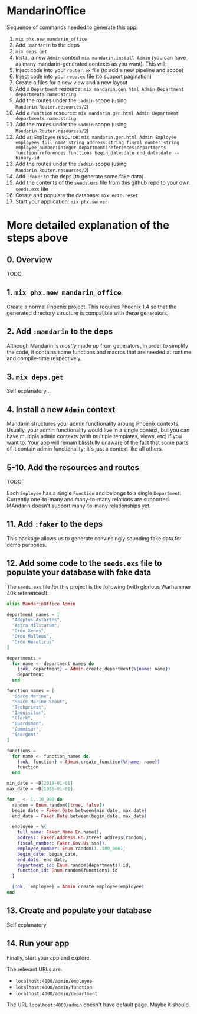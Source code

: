 # MandarinOffice

Sequence of commands needed to generate this app:

1. `mix phx.new mandarin_office`
2. Add `:mandarin` to the deps
3. `mix deps.get`
4. Install a new `Admin` context `mix mandarin.install Admin` (you can have as many mandarin-generated contexts as you want). This will:
  1. Inject code into your `router.ex` file (to add a new pipeline and scope)
  1. Inject code into your `repo.ex` file (to support pagination)
  1. Create a files for a new view and a new layout
5. Add a `Department` resource: `mix mandarin.gen.html Admin Department departments name:string`
6. Add the routes under the `:admin` scope (using `Mandarin.Router.resources/2`)
7. Add a `Function` resource: `mix mandarin.gen.html Admin Department departments name:string`
8. Add the routes under the `:admin` scope (using `Mandarin.Router.resources/2`)
9. Add an `Employee` resource: `mix mandarin.gen.html Admin Employee employees full_name:string address:string fiscal_number:string employee_number:integer department:references:departments function:references:functions begin_date:date end_date:date --binary-id`
10. Add the routes under the `:admin` scope (using `Mandarin.Router.resources/2`)
11. Add `:faker` to the deps (to generate some fake data)
12. Add the contents of the `seeds.exs` file from this github repo to your own `seeds.exs` file
13. Create and populate the database: `mix ecto.reset`
14. Start your application: `mix phx.server`

# More detailed explanation of the steps above

## 0. Overview

TODO

## 1. `mix phx.new mandarin_office`

Create a normal Phoenix project.
This requires Phoenix 1.4 so that the generated directory structure is compatible with these generators.

## 2. Add `:mandarin` to the deps

Although Mandarin is *mostly* made up from generators, in order to simplify the code, it contains some functions and macros that are needed at runtime and compile-time respectively.

## 3. `mix deps.get`

Self explanatory...

## 4. Install a new `Admin` context

Mandarin structures your admin functionality aroung Phoenix contexts.
Usually, your admin functionality would live in a single context, but you can have multiple admin contexts (with multiple templates, views, etc) if you want to.
Your app will remain blissfully unaware of the fact that some parts of it contain admin functionality; it's just a context like all others.

## 5-10. Add the resources and routes

TODO

Each `Employee` has a single `Function` and belongs to a single `Department`.
Currently one-to-many and many-to-many relations are supported.
MAndarin doesn't support many-to-many relationships yet.

## 11. Add `:faker` to the deps

This package allows us to generate convincingly sounding fake data for demo purposes.

## 12. Add some code to the `seeds.exs` file to populate your database with fake data

The `seeds.exs` file for this project is the following (with glorious Warhammer 40k references!):

```elixir
alias MandarinOffice.Admin

department_names = [
  "Adeptus Astartes",
  "Astra Militarum",
  "Ordo Xenos",
  "Ordo Malleus",
  "Ordo Hereticus"
]

departments =
  for name <- department_names do
    {:ok, department} = Admin.create_department(%{name: name})
    department
  end

function_names = [
  "Space Marine",
  "Space Marine Scout",
  "Techpriest",
  "Inquisitor",
  "Clerk",
  "Guardsman",
  "Commisar",
  "Seargent"
]

functions =
  for name <- function_names do
    {:ok, function} = Admin.create_function(%{name: name})
    function
  end

min_date = ~D[2019-01-01]
max_date = ~D[1935-01-01]

for _ <- 1..10_000 do
  random = Enum.random([true, false])
  begin_date = Faker.Date.between(min_date, max_date)
  end_date = Faker.Date.between(begin_date, max_date)

  employee = %{
    full_name: Faker.Name.En.name(),
    address: Faker.Address.En.street_address(random),
    fiscal_number: Faker.Gov.Us.ssn(),
    employee_number: Enum.random(1..100_000),
    begin_date: begin_date,
    end_date: end_date,
    department_id: Enum.random(departments).id,
    function_id: Enum.random(functions).id
  }

  {:ok, _employee} = Admin.create_employee(employee)
end
```

## 13. Create and populate your database

Self explanatory.

## 14. Run your app

Finally, start your app and explore.

The relevant URLs are:

* `localhost:4000/admin/employee`
* `localhost:4000/admin/function`
* `localhost:4000/admin/department`

The URL `localhost:4000/admin` doesn't have default page.
Maybe it should.